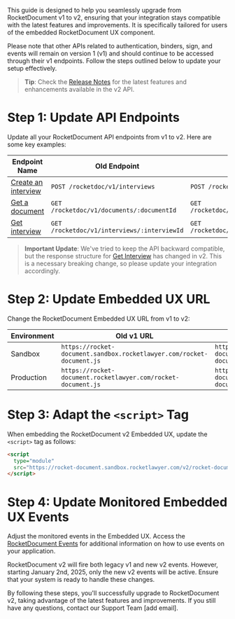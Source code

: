 This guide is designed to help you seamlessly upgrade from RocketDocument v1 to v2, ensuring that your integration stays compatible with the latest features and improvements. It is specifically tailored for users of the embedded RocketDocument UX component. 

Please note that other APIs related to authentication, binders, sign, and events will remain on version 1 (v1) and should continue to be accessed through their v1 endpoints. Follow the steps outlined below to update your setup effectively.

> **Tip**: Check the [Release Notes](/pages/release_notes.md) for the latest features and enhancements available in the v2 API.

# Step 1: Update API Endpoints

Update all your RocketDocument API endpoints from v1 to v2. Here are some key examples:

| Endpoint Name | Old Endpoint | New Endpoint |
|-------------------|--------------------------------------------------------------------------------------------|--------------|
| [Create an interview](create_an_interview_reference)    | `POST /rocketdoc/v1/interviews`                             | `POST /rocketdoc/v2/interviews` |
| [Get a document](get_a_document_reference)             | `GET /rocketdoc/v1/documents/:documentId`                     | `GET /rocketdoc/v2/documents/:documentId`    |
| [Get interview](get_interview_reference)           | `GET /rocketdoc/v1/interviews/:interviewId`                              | `GET /rocketdoc/v2/interviews/:interviewId`             |

> **Important Update**: We've tried to keep the API backward compatible, but the response structure for [Get Interview](get_interview_reference) has changed in v2. This is a necessary breaking change, so please update your integration accordingly.

# Step 2: Update Embedded UX URL

Change the RocketDocument Embedded UX URL from v1 to v2:

|   Environment    |                                         Old v1 URL                                         | New v2 URL |
|-------------------|--------------------------------------------------------------------------------------------|--------------|
| Sandbox | `https://rocket-document.sandbox.rocketlawyer.com/rocket-document.js`| `https://rocket-document.sandbox.rocketlawyer.com/v2/rocket-document.esm.js`  |
| Production | `https://rocket-document.rocketlawyer.com/rocket-document.js`  | `https://rocket-document.rocketlawyer.com/v2/rocket-document.esm.js`  |

# Step 3: Adapt the `<script>` Tag

When embedding the RocketDocument v2 Embedded UX, update the `<script>` tag as follows:

```html
<script 
  type="module"
  src="https://rocket-document.sandbox.rocketlawyer.com/v2/rocket-document.esm.js">
</script>
```

# Step 4: Update Monitored Embedded UX Events

Adjust the monitored events in the Embedded UX. Access the [RocketDocument Events](link) for additional information on how to use events on your application.

RocketDocument v2 will fire both legacy v1 and new v2 events. However, starting January 2nd, 2025, only the new v2 events will be active. Ensure that your system is ready to handle these changes. 

By following these steps, you'll successfully upgrade to RocketDocument v2, taking advantage of the latest features and improvements. If you still have any questions, contact our Support Team [add email].
